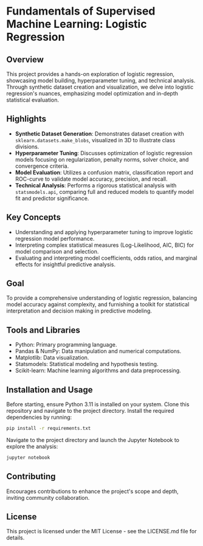 # Fundamentals of Supervised Machine Learning: Logistic Regression

## Overview
This project provides a hands-on exploration of logistic regression, showcasing model building, hyperparameter tuning, and technical analysis. Through synthetic dataset creation and visualization, we delve into logistic regression's nuances, emphasizing model optimization and in-depth statistical evaluation.

## Highlights
- **Synthetic Dataset Generation**: Demonstrates dataset creation with `sklearn.datasets.make_blobs`, visualized in 3D to illustrate class divisions.
- **Hyperparameter Tuning**: Discusses optimization of logistic regression models focusing on regularization, penalty norms, solver choice, and convergence criteria.
- **Model Evaluation**: Utilizes a confusion matrix, classification report and ROC-curve to validate model accuracy, precision, and recall.
- **Technical Analysis**: Performs a rigorous statistical analysis with `statsmodels.api`, comparing full and reduced models to quantify model fit and predictor significance.

## Key Concepts
- Understanding and applying hyperparameter tuning to improve logistic regression model performance.
- Interpreting complex statistical measures (Log-Likelihood, AIC, BIC) for model comparison and selection.
- Evaluating and interpreting model coefficients, odds ratios, and marginal effects for insightful predictive analysis.

## Goal
To provide a comprehensive understanding of logistic regression, balancing model accuracy against complexity, and furnishing a toolkit for statistical interpretation and decision making in predictive modeling.

## Tools and Libraries
- Python: Primary programming language.
- Pandas & NumPy: Data manipulation and numerical computations.
- Matplotlib: Data visualization.
- Statsmodels: Statistical modeling and hypothesis testing.
- Scikit-learn: Machine learning algorithms and data preprocessing.

## Installation and Usage
Before starting, ensure Python 3.11 is installed on your system. Clone this repository and navigate to the project directory. Install the required dependencies by running:
```bash
pip install -r requirements.txt
```
Navigate to the project directory and launch the Jupyter Notebook to explore the analysis:
```bash
jupyter notebook
```

## Contributing
Encourages contributions to enhance the project's scope and depth, inviting community collaboration.

## License
This project is licensed under the MIT License - see the LICENSE.md file for details.